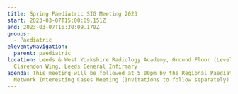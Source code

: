 ```yaml
---
title: Spring Paediatric SIG Meeting 2023
start: 2023-03-07T15:00:09.151Z
end: 2023-03-07T16:30:09.170Z
groups:
  - Paediatric
eleventyNavigation:
  parent: paediatric
location: Leeds & West Yorkshire Radiology Academy, Ground Floor (Level B)
  Clarendon Wing, Leeds General Infirmary
agenda: This meeting will be followed at 5.00pm by the Regional Paediatric
  Network Interesting Cases Meeting (Invitations to follow separately)
---
```

